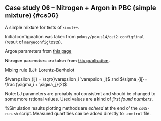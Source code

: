 ## Case study 06 – Nitrogen + Argon in PBC (simple mixture) {#cs06}

A simple mixture for tests of `simul++`.

Initial configuration was taken from `pokusy/pokus14/out2.configfinal` (result of `mergeconfig` tests).

Argon parameters from [this page](http://stp.clarku.edu/simulations/lj/index.html)

Nitrogen parameters are taken from [this publication](https://www.researchgate.net/publication/257635210_Short-Time_Oxidation_Behavior_of_Low-Carbon_Low-Silicon_Steel_in_Air_at_850-1180_C_II_Linear_to_Parabolic_Transition_Determined_Using_Existing_Gas-Phase_Transport_and_Solid-Phase_Diffusion_Theories).

Mixing rule (LJ): Lorentz–Berthelot

$\varepsilon_{ij} = \sqrt{\varepsilon_i \varepsilon_j}$ and $\sigma_{ij} = \frac {\sigma_i + \sigma_j}{2}$

Note: LJ parameters are probably not consistent and should be changed to some more rational values. Used values are a kind of *first found numbers*.

%Simulation results plotting methods are *echoed* at the end of the `cs05-run.sh` script. Measured quantities can be added directly to `.control` file.